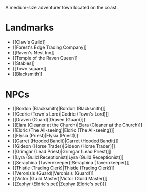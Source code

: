 A medium-size adventurer town located on the coast.
# Landmarks
- [[Claw's Guild]]
- [[Forest's Edge Trading Company]]
- [[Raven's Nest Inn]]
- [[Temple of the Raven Queen]]
- [[Stables]]
- [[Town square]]
- [[Blacksmith]]
# NPCs
- [[Bordon (Blacksmith)|Bordon (Blacksmith)]]
- [[Cedric (Town's Lord)|Cedric (Town's Lord)]]
- [[Draven (Guard)|Draven (Guard)]]
- [[Elara (Cleaner at the Church)|Elara (Cleaner at the Church)]]
- [[Eldric (The All-seeing)|Eldric (The All-seeing)]]
- [[Elysia (Priest)|Elysia (Priest)]]
- [[Garret (Hooded Bandit)|Garret (Hooded Bandit)]]
- [[Gideon (Horse Trader)|Gideon (Horse Trader)]]
- [[Grimgar (Lead Priest)|Grimgar (Lead Priest)]]
- [[Lyra (Guild Receptionist)|Lyra (Guild Receptionist)]]
- [[Seraphina (Tavernkeeper)|Seraphina (Tavernkeeper)]]
- [[Thistle (Trading Clerk)|Thistle (Trading Clerk)]]
- [[Veronisis (Guard)|Veronisis (Guard)]]
- [[Victor (Guild Master)|Victor (Guild Master)]]
- [[Zephyr (Eldric's pet)|Zephyr (Eldric's pet)]]
